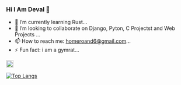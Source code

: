 ### Hi I Am Deval 👋





- 🌱 I’m currently learning Rust...
- 👯 I’m looking to collaborate on Django, Pyton, C Projectst and Web Projects ...
- 📫 How to reach me: homeroand6@gmail.com...
- ⚡ Fun fact: i am a gymrat...

<code><img height="20"  src="![image](https://github.com/Deval027/Deval027/assets/124638098/e26e9cb9-d8bd-475f-b376-43d1f59ea353)
"></code>

[![Top Langs](https://github-readme-stats.vercel.app/api/top-langs/?username=deval027&layout=compact)](https://github.com/anuraghazra/github-readme-stats)
